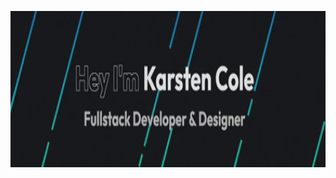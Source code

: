 <p align="center">
  <a href="https://karstencole.github.io/personal-website-v2/">
    <img height="250" src="/Gif.gif">
  </a>
</p>

<!--
**KarstenCole/KarstenCole** is a ✨ _special_ ✨ repository because its `README.md` (this file) appears on your GitHub profile.
-->
